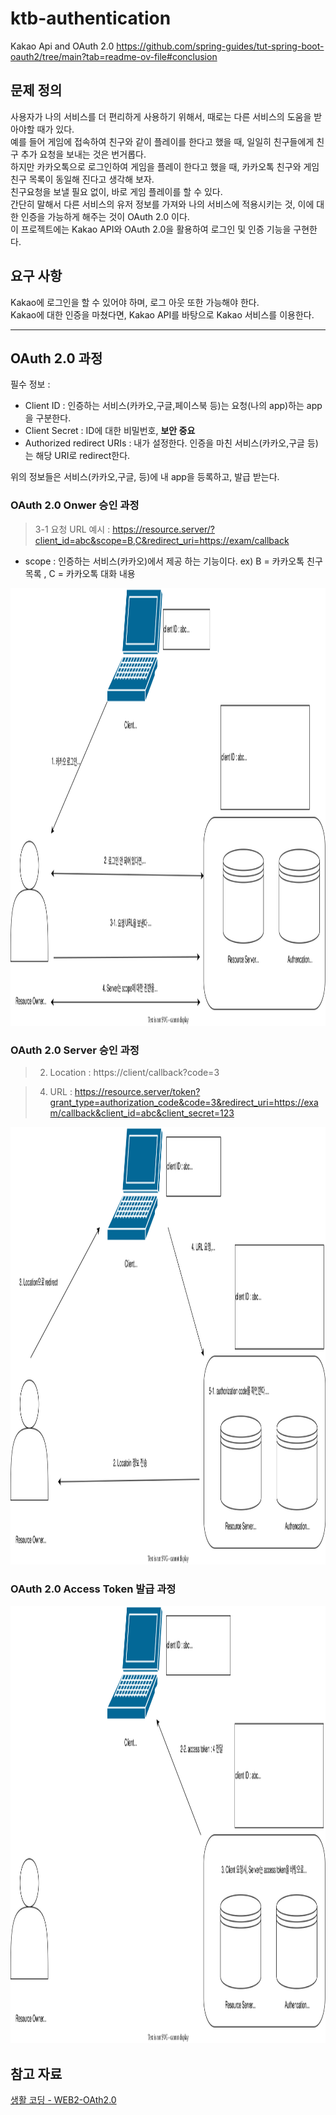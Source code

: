 # ktb-authentication
Kakao Api and OAuth 2.0
https://github.com/spring-guides/tut-spring-boot-oauth2/tree/main?tab=readme-ov-file#conclusion  


## 문제 정의
사용자가 나의 서비스를 더 편리하게 사용하기 위해서, 때로는 다른 서비스의 도움을 받아야할 때가 있다.  
예를 들어 게임에 접속하여 친구와 같이 플레이를 한다고 했을 때, 일일히 친구들에게 친구 추가 요청을 보내는 것은 번거롭다.  
하지만 카카오톡으로 로그인하여 게임을 플레이 한다고 했을 때, 카카오톡 친구와 게임 친구 목록이 동일해 진다고 생각해 보자.  
친구요청을 보낼 필요 없이, 바로 게임 플레이를 할 수 있다.  
간단히 말해서 다른 서비스의 유저 정보를 가져와 나의 서비스에 적용시키는 것, 이에 대한 인증을 가능하게 해주는 것이 OAuth 2.0 이다.  
이 프로젝트에는 Kakao API와 OAuth 2.0을 활용하여 로그인 및 인증 기능을 구현한다.  

## 요구 사항
Kakao에 로그인을 할 수 있어야 하며, 로그 아웃 또한 가능해야 한다.  
Kakao에 대한 인증을 마쳤다면, Kakao API를 바탕으로 Kakao 서비스를 이용한다.  

---

## OAuth 2.0 과정
필수 정보 :  
 - Client ID : 인증하는 서비스(카카오,구글,페이스북 등)는 요청(나의 app)하는 app을 구분한다.
 - Client Secret : ID에 대한 비밀번호, __보안 중요__
 - Authorized redirect URIs : 내가 설정한다. 인증을 마친 서비스(카카오,구글 등)는 해당 URI로 redirect한다.  

위의 정보들은 서비스(카카오,구글, 등)에 내 app을 등록하고, 발급 받는다.  

### OAuth 2.0 Onwer 승인 과정  
> 3-1 요청 URL 예시 : https://resource.server/?client_id=abc&scope=B,C&redirect_uri=https://exam/callback
 - scope : 인증하는 서비스(카카오)에서 제공 하는 기능이다. ex) B = 카카오톡 친구 목록 , C = 카카오톡 대화 내용  
<img src="./OAuth2.0 Owner승인.svg" alt="OAuth2.0 Owner승인" width="700" height="700"/>  





### OAuth 2.0 Server 승인 과정
>2. Location : https://client/callback?code=3  

>4. URL : https://resource.server/token?grant_type=authorization_code&code=3&redirect_uri=https://exam/callback&client_id=abc&client_secret=123  

<img src= "./OAuth2.0 Server승인.svg" alt = "OAuth2.0 Server승인" width="700" height="700"/>  


### OAuth 2.0 Access Token 발급 과정
<img src= "./OAuth2.0 AccessToken.svg" alt = "OAuth2.0 Server승인" width="700" height="700"/>


## 참고 자료
<a href="https://www.youtube.com/watch?v=hm2r6LtUbk8&list=PLuHgQVnccGMA4guyznDlykFJh28_R08Q-&index=1"> 생활 코딩 - WEB2-OAth2.0 </a>